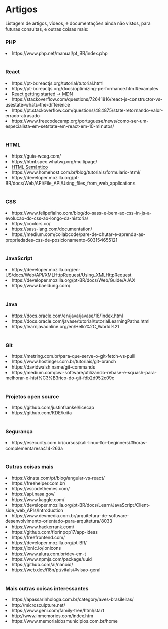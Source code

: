# Artigos
Listagem de artigos, vídeos, e documentações ainda não vistos, para futuras consultas, e outras coisas mais: 


<h3> PHP </h3>
<li> https://www.php.net/manual/pt_BR/index.php </li>

<br>

<h3> React </h3>
<li> https://pt-br.reactjs.org/tutorial/tutorial.html </li>
<li> https://pt-br.reactjs.org/docs/optimizing-performance.html#examples </li>
<li><a href="https://developer.mozilla.org/en-US/docs/Learn/Tools_and_testing/Client-side_JavaScript_frameworks/React_getting_started"> React getting started -> MDN </a></li>
<li> https://stackoverflow.com/questions/72641816/react-js-constructor-vs-usestate-whats-the-difference </li>
<li> https://pt.stackoverflow.com/questions/484875/state-retornando-valor-errado-atrasado </li>
<li> https://www.freecodecamp.org/portuguese/news/como-ser-um-especialista-em-setstate-em-react-em-10-minutos/ </li>

<br>

<h3> HTML </h3>
<li> https://guia-wcag.com/ </li>
<li> https://html.spec.whatwg.org/multipage/ </li>
<li><a href="https://blog.geekhunter.com.br/voce-conhece-html-semantico/#:~:text=O%20HTML%20sem%C3%A2ntico%20%C3%A9%20a,mais%20f%C3%A1cil%20de%20interpretar%20p%C3%A1ginas."> HTML Semântico </a></li>
<li> https://www.homehost.com.br/blog/tutoriais/formulario-html/ </li>
<li> https://developer.mozilla.org/pt-BR/docs/Web/API/File_API/Using_files_from_web_applications </li>

<br>

<h3> CSS </h3>
<li> https://www.felipefialho.com/blog/do-sass-e-bem-ao-css-in-js-a-evolucao-do-css-ao-longo-da-historia/ </li>
<li> https://coolors.co/ </li>
<li> https://sass-lang.com/documentation/ </li>
<li> https://medium.com/collabcode/pare-de-chutar-e-aprenda-as-propriedades-css-de-posicionamento-603154655121 </li>

<br>

<h3> JavaScript </h3>
<li> https://developer.mozilla.org/en-US/docs/Web/API/XMLHttpRequest/Using_XMLHttpRequest </li>
<li> https://developer.mozilla.org/pt-BR/docs/Web/Guide/AJAX </li>
<li> https://www.baeldung.com/ </li>

<br>

<h3> Java </h3>
<li> https://docs.oracle.com/en/java/javase/18/index.html </li>
<li> https://docs.oracle.com/javase/tutorial/tutorialLearningPaths.html </li>
<li> https://learnjavaonline.org/en/Hello%2C_World%21 </li>

<br>

<h3> Git </h3>
<li> https://metring.com.br/para-que-serve-o-git-fetch-vs-pull </li>
<li> https://www.hostinger.com.br/tutoriais/git-branch </li>
<li> https://davidwalsh.name/git-commands </li>
<li> https://medium.com/cwi-software/utilizando-rebase-e-squash-para-melhorar-o-hist%C3%B3rico-do-git-fdb2d952c09c </li>

<br>

<h3> Projetos open source </h3>
<li> https://github.com/justinfrankel/licecap </li>
<li> https://github.com/KDE/krita </li>

<br>

<h3> Segurança </h3>
<li> https://esecurity.com.br/cursos/kali-linux-for-beginners/#horas-complementaresa414-263a </li>

<br>

<h3> Outras coisas mais </h3>
<li> https://kinsta.com/pt/blog/angular-vs-react/ </li>
<li> https://freehelper.com.br/ </li>
<li> https://vscodethemes.com/ </li>
<li> https://api.nasa.gov/ </li>
<li> https://www.kaggle.com/ </li>
<li> https://developer.mozilla.org/pt-BR/docs/Learn/JavaScript/Client-side_web_APIs/Introduction </li>
<li> https://www.devmedia.com.br/arquitetura-de-software-desenvolvimento-orientado-para-arquitetura/8033 </li>
<li> https://www.hackerrank.com/ </li>
<li> https://github.com/florinpop17/app-ideas </li>
<li> https://freefrontend.com/ </li>
<li> https://developer.mozilla.org/pt-BR/ </li>
<li> https://ionic.io/ionicons </li>
<li> https://www.alura.com.br/dev-em-t </li>
<li> https://www.npmjs.com/package/uuid </li>
<li> https://github.com/ai/nanoid/ </li>
<li> https://web.dev/i18n/pt/vitals/#visao-geral </li>

<br>

<h3> Mais outras coisas interessantes </h3>
<li> https://apassarinhologa.com.br/category/aves-brasileiras/ </li>
<li> http://microsculpture.net/ </li>
<li> https://www.geni.com/family-tree/html/start </li>
<li> http://www.inmemories.com/index.htm </li>
<li> https://www.memorialdosmunicipios.com.br/home </li>


